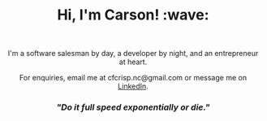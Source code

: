 
<h1 align='center'> Hi, I'm Carson! :wave:</h1></br>

<p align='center'>I'm a software salesman by day, a developer by night, and an entrepreneur at heart.</p>
<p align='center'>For enquiries, email me at cfcrisp.nc@gmail.com or message me on <a href="https://www.linkedin.com/in/carson-crisp/">LinkedIn</a>.</p>

<h3 align='center'><i>"Do it full speed exponentially or die."</i></h3>

<!--
**cfcrisp/cfcrisp** is a ✨ _special_ ✨ repository because its `README.md` (this file) appears on your GitHub profile.

Here are some ideas to get you started:

- 🔭 I’m currently working on ...
- 🌱 I’m currently learning ...
- 👯 I’m looking to collaborate on ...
- 🤔 I’m looking for help with ...
- 💬 Ask me about ...
- 📫 How to reach me: ...
- 😄 Pronouns: ...
- ⚡ Fun fact: ...
-->
